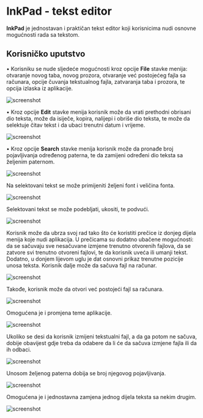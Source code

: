 # InkPad - tekst editor

**InkPad** je jednostavan i praktičan tekst editor koji korisnicima nudi osnovne mogućnosti rada sa tekstom.

## Korisničko uputstvo

• Korisniku se nude sljedeće mogućnosti kroz opcije **File** stavke menija: otvaranje novog taba, novog prozora, otvaranje već postojećeg fajla sa računara, opcije čuvanja tekstualnog fajla, zatvaranja taba i prozora, te opcija izlaska iz aplikacije.

 ![screenshot](Screenshots/picture1.png)


• Kroz opcije **Edit** stavke menija korisnik može da vrati prethodni obrisani dio teksta, može da isiječe, kopira, nalijepi i obriše dio teksta, te može da selektuje čitav tekst i da ubaci trenutni datum i vrijeme.

 ![screenshot](Screenshots/picture2.png)
 

• Kroz opcije **Search** stavke menija korisnik može da pronađe broj pojavljivanja određenog paterna, te da zamijeni određeni dio teksta sa željenim paternom.  

 ![screenshot](Screenshots/picture3.png)



Na selektovani tekst se može primijeniti željeni font i veličina fonta.

![screenshot](Screenshots/picture4.png)



Selektovani tekst se može podebljati, ukositi, te podvući.

![screenshot](Screenshots/picture5.png)



Korisnik može da ubrza svoj rad tako što će koristiti prečice iz donjeg dijela menija koje nudi aplikacija. U prečicama su dodatno ubačene mogućnosti: da se sačuvaju sve nesačuvane izmjene trenutno otvorenih fajlova, da se zatvore svi trenutno otvoreni fajlovi, te da korisnik uveća ili umanji tekst. Dodatno, u donjem lijevom uglu je dat osnovni prikaz trenutne pozicije unosa teksta. Korisnik dalje može da sačuva fajl na računar.

![screenshot](Screenshots/picture6.png)



Takođe, korisnik može da otvori već postojeći fajl sa računara.

![screenshot](Screenshots/picture7.png)



Omogućena je i promjena teme aplikacije.

![screenshot](Screenshots/picture8.png)



Ukoliko se desi da korisnik izmijeni tekstualni fajl, a da ga potom ne sačuva, dobije obavijest gdje treba da odabere da li će da sačuva izmjene fajla ili da ih odbaci.

![screenshot](Screenshots/picture9.png)



Unosom željenog paterna dobija se broj njegovog pojavljivanja.

![screenshot](Screenshots/picture10.png)



Omogućena je i jednostavna zamjena jednog dijela teksta sa nekim drugim.

![screenshot](Screenshots/picture11.png)